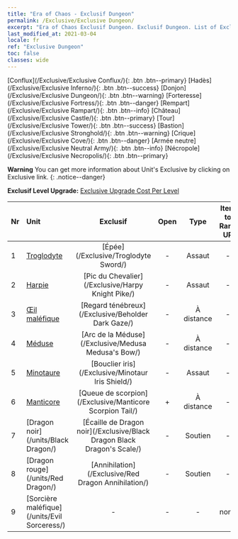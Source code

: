 ```yaml
---
title: "Era of Chaos - Exclusif Dungeon"
permalink: /Exclusive/Exclusive Dungeon/
excerpt: "Era of Chaos Exclusif Dungeon. Exclusif Dungeon. List of Exclusif Dungeon in Era of Chaos"
last_modified_at: 2021-03-04
locale: fr
ref: "Exclusive Dungeon"
toc: false
classes: wide
---
```

 [Conflux](/Exclusive/Exclusive Conflux/){: .btn .btn--primary} [Hadès](/Exclusive/Exclusive Inferno/){: .btn .btn--success} [Donjon](/Exclusive/Exclusive Dungeon/){: .btn .btn--warning} [Forteresse](/Exclusive/Exclusive Fortress/){: .btn .btn--danger} [Rempart](/Exclusive/Exclusive Rampart/){: .btn .btn--info} [Château](/Exclusive/Exclusive Castle/){: .btn .btn--primary} [Tour](/Exclusive/Exclusive Tower/){: .btn .btn--success} [Bastion](/Exclusive/Exclusive Stronghold/){: .btn .btn--warning} [Crique](/Exclusive/Exclusive Cove/){: .btn .btn--danger} [Armée neutre](/Exclusive/Exclusive Neutral Army/){: .btn .btn--info} [Nécropole](/Exclusive/Exclusive Necropolis/){: .btn .btn--primary} 

**Warning** You can get more information about Unit's Exclusive by clicking on Exclusive link. 
{: .notice--danger}

 **Exclusif Level Upgrade:** [Exclusive Upgrade Cost Per Level](/Exclusive/ExclusiveUpgradeCostPerLevel/)

  | Nr |         Unit        | Exclusif | Open  |    Type   |  Item to Rank UP      |  Skin   |
  |:---|:--------------------|:-------------:|:-----:|:---------:|:---------------------:|:-------:|
  | 1  | [Troglodyte](/units/Troglodyte/) | [Épée](/Exclusive/Troglodyte Sword/) | - | Assaut | - | - |
  | 2  | [Harpie](/units/Harpy/) | [Pic du Chevalier](/Exclusive/Harpy Knight Pike/) | - | Assaut | - | - |
  | 3  | [Œil maléfique](/units/Beholder/) | [Regard ténébreux](/Exclusive/Beholder Dark Gaze/) | - | À distance | - | - |
  | 4  | [Méduse](/units/Medusa/) | [Arc de la Méduse](/Exclusive/Medusa Medusa's Bow/) | - | À distance | - | - |
  | 5  | [Minotaure](/units/Minotaur/) | [Bouclier iris](/Exclusive/Minotaur Iris Shield/) | - | Assaut | - | - |
  | 6  | [Manticore](/units/Manticore/) | [Queue de scorpion](/Exclusive/Manticore Scorpion Tail/) | + | À distance | - | - |
  | 7  | [Dragon noir](/units/Black Dragon/) | [Écaille de Dragon noir](/Exclusive/Black Dragon Black Dragon's Scale/) | - | Soutien | - | - |
  | 8  | [Dragon rouge](/units/Red Dragon/) | [Annihilation](/Exclusive/Red Dragon Annihilation/) | - | Soutien | - | - |
  | 9  | [Sorcière maléfique](/units/Evil Sorceress/) | - | - | - | none | none |
